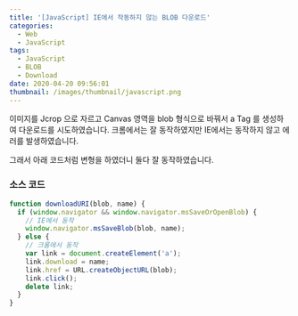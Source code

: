 ```yaml
---
title: '[JavaScript] IE에서 작동하지 않는 BLOB 다운로드'
categories:
  - Web
  - JavaScript
tags:
  - JavaScript
  - BLOB
  - Download
date: 2020-04-20 09:56:01
thumbnail: /images/thumbnail/javascript.png
---
```


이미지를 Jcrop 으로 자르고 Canvas 영역을 blob 형식으로 바꿔서 a Tag 를 생성하여 다운로드를 시도하였습니다. 크롬에서는 잘 동작하였지만 IE에서는 동작하지 않고 에러를 발생하였습니다.

그래서 아래 코드처럼 변형을 하였더니 둘다 잘 동작하였습니다.

### 소스 코드

```js
function downloadURI(blob, name) {
  if (window.navigator && window.navigator.msSaveOrOpenBlob) {
    // IE에서 동작
    window.navigator.msSaveBlob(blob, name);
  } else {
    // 크롬에서 동작
    var link = document.createElement('a');
    link.download = name;
    link.href = URL.createObjectURL(blob);
    link.click();
    delete link;
  }
}
```
